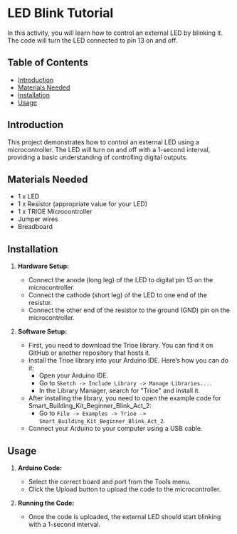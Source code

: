 # LED Blink Tutorial

In this activity, you will learn how to control an external LED by blinking it. The code will turn the LED connected to pin 13 on and off.

## Table of Contents

- [Introduction](#introduction)
- [Materials Needed](#materials-needed)
- [Installation](#installation)
- [Usage](#usage)

## Introduction

This project demonstrates how to control an external LED using a microcontroller. The LED will turn on and off with a 1-second interval, providing a basic understanding of controlling digital outputs.

## Materials Needed

- 1 x LED
- 1 x Resistor (appropriate value for your LED)
- 1 x TRIOE Microcontroller
- Jumper wires
- Breadboard

## Installation

1. **Hardware Setup:**

   - Connect the anode (long leg) of the LED to digital pin 13 on the microcontroller.
   - Connect the cathode (short leg) of the LED to one end of the resistor.
   - Connect the other end of the resistor to the ground (GND) pin on the microcontroller.

2. **Software Setup:**
   - First, you need to download the Trioe library. You can find it on GitHub or another repository that hosts it.
   - Install the Trioe library into your Arduino IDE. Here’s how you can do it:
     - Open your Arduino IDE.
     - Go to `Sketch -> Include Library -> Manage Libraries...`.
     - In the Library Manager, search for "Trioe" and install it.
   - After installing the library, you need to open the example code for Smart_Building_Kit_Beginner_Blink_Act_2:
     - Go to `File -> Examples -> Trioe -> Smart_Building_Kit_Beginner_Blink_Act_2`.
   - Connect your Arduino to your computer using a USB cable.

## Usage

1. **Arduino Code:**

   - Select the correct board and port from the Tools menu.
   - Click the Upload button to upload the code to the microcontroller.

2. **Running the Code:**
   - Once the code is uploaded, the external LED should start blinking with a 1-second interval.
